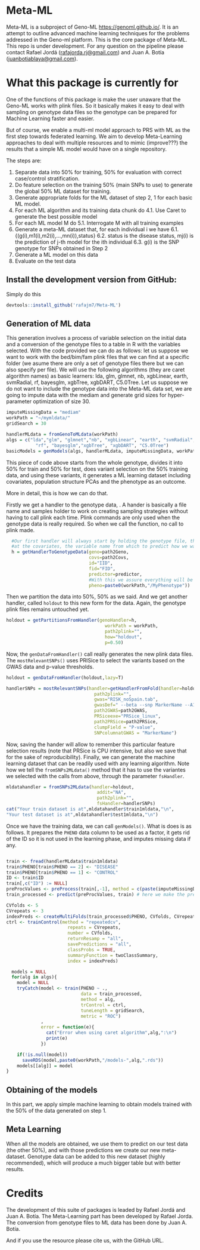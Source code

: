 # Meta-ML

Meta-ML is a subproject of Geno-ML <https://genoml.github.io/>. It is an attempt to outline advanced machine learning techniques for the problems addressed in the Geno-ml platform. This is the core package of Meta-ML. This repo is under development. For any question on the pipeline please contact Rafael Jordá (rafajorda.rj@gmail.com) and Juan A. Botía (juanbotiablaya@gmail.com). 

# What this package is currently for

One of the functions of this package is make the user unaware that the Geno-ML works with plink files. So it basically makes it easy to deal with sampling on genotype data files so the genotype can be prepared for Machine Learning faster and easier. 

But of course, we enable a multi-ml model approach to PRS with ML as the first step towards federated learning.
We aim to develop Meta-Learning approaches to deal with multiple resources and to mimic (improve???) the results that a simple ML model would have on a single repository.

The steps are:

1. Separate data into 50% for training, 50% for evaluation with correct case/control stratification.
2. Do feature selection on the training 50% (main SNPs to use) to generate the global 50% ML dataset for training.
3. Generate appropriate folds for the ML dataset of step 2, 1 for each basic ML model.
4. For each ML algorithm and its training data chunk do
     4.1. Use Caret to generate the best possible model
5. For each ML model M do
     5.1. Interrogate M with all training examples
6. Generate a meta-ML dataset that, for each individual i we have
     6.1. {(g(i),m1(i),m2(i),...,mn(i)),status}
     6.2. status is the disease status, mj(i) is the prediction of j-th model for the ith individual
     6.3. g(i) is the SNP genotype for SNPs obtained in Step 2
7. Generate a ML model on this data
8. Evaluate on the test data


## Install the development version from GitHub:

Simply do this
```r
devtools::install_github('rafajm7/Meta-ML')
```

## Generation of ML data 
This generation involves a process of variable selection on the initial data and a conversion of the genotype files to a table in R with the variables selected. With the code provided we can do as follows: let us suppose we want to work with the bed/bim/fam plink files that we can find at a specific folder (we asume there are only a set of genotype files there but we can also specify per file). We will use the following algorithms (they are caret algorithm names) as basic learners: lda, glm, glmnet, nb, xgbLinear, earth, svmRadial,
rf, bayesglm, xgbTree, xgbDART, C5.0Tree. Let us suppose we do not want to include the genotype data into the Meta-ML data set, we are going to impute data with the mediam and generate grid sizes for hyper-parameter optimization of size 30.

```r
imputeMissingData = "mediam"
workPath = "~/mymldata/"
gridSearch = 30

handlerMLdata = fromGenoToMLdata(workPath)
algs = c("lda","glm", "glmnet","nb", "xgbLinear", "earth", "svmRadial",
           "rf", "bayesglm","xgbTree", "xgbDART", "C5.0Tree")
basicModels = genModels(algs, handlerMLdata, imputeMissingData, workPath, gridSearch)
```

This piece of code above starts from the whole genotype, divides it into 50% for train and 50% for test, does variant selection on the 50% training data, and using these variants, it generates a ML learning dataset including covariates, population structure PCAs and the phenotype as an outcome. 

More in detail, this is how we can do that.

Firstly we get a handler to the genotype data, . A hander is basically a file name and samples holder to work on creating sampling strategies without having to call plink each time. Plink commands are only used when the genotype data is really required. So when we call the function, no call to plink made. 


```r
  #Our first handler will always start by holding the genotype file, the covariates, the id and familial id columns
  #at the covariates, the variable name from which to predict how we want the phenotype file to be started
  h = getHandlerToGenotypeData(geno=path2Geno,
                               covs=path2Covs,
                               id="IID",
                               fid="FID",
                               predictor=predictor,
                               #With this we assure everything will be written under workPath
                               pheno=paste0(workPath,"/MyPhenotype"))
```
Then we partition the data into 50%, 50% as we said. And we get another handler, called `holdout` to this new form for the data. Again, the genotype plink files remains untouched yet. 

```r
holdout = getPartitionsFromHandler(genoHandler=h,
                                     workPath = workPath,
                                     path2plink="",
                                     how="holdout",
                                     p=0.50)
```

Now, the `genDataFromHandler()` call really generates the new plink data files. The `mostRelevantSNPs()` uses PRISice to select the variants based on the GWAS data and p-value thresholds.

```r
holdout = genDataFromHandler(holdout,lazy=T)

handlerSNPs = mostRelevantSNPs(handler=getHandlerFromFold(handler=holdout,type="train",index=1),
                                 path2plink="",
                                 gwas="RISK_noSpain.tab",
                                 gwasDef=" --beta --snp MarkerName --A1 Allele1 --A2 Allele2 --stat Effect --se StdErr --pvalue P-value",
                                 path2GWAS=path2GWAS,
                                 PRSiceexe="PRSice_linux",
                                 path2PRSice=path2PRSice,
                                 clumpField = "P-value",
                                 SNPcolumnatGWAS = "MarkerName")
```

Now, saving the hander will allow to remember this particular feature selection results (note that PRSice is CPU intensive, but also we save that for the sake of reproducibility). Finally, we can generate the machine learning dataset that can be readily used with any learning algorithm. Note how we tell the `fromSNPs2MLdata()` method that it has to use the variantes we selected with the calls from above, through the parameter `fsHandler`.

```r
mldatahandler = fromSNPs2MLdata(handler=holdout,
                                  addit="NA",
                                  path2plink="",
                                  fsHandler=handlerSNPs)
cat("Your train dataset is at",mldatahandler$train1mldata,"\n",
"Your test dataset is at",mldatahandler$test1mldata,"\n")
```

Once we have the training data, we can call `genModels()`. What is does is as follows. It prepares the `PHENO` data column to be used as a factor, it gets rid of the ID so it is not used in the learning phase, and imputes missing data if any.

```r

train <- fread(handlerMLdata$train1mldata)
train$PHENO[train$PHENO == 2] <- "DISEASE"
train$PHENO[train$PHENO == 1] <- "CONTROL"
ID <- train$ID
train[,c("ID") := NULL]
preProcValues <- preProcess(train[,-1], method = c(paste(imputeMissingData,"Impute", sep = ""))) 
train_processed <- predict(preProcValues, train) # here we make the preprocessed values
```

```r
CVfolds <- 5
CVrepeats <- 3
indexPreds <- createMultiFolds(train_processed$PHENO, CVfolds, CVrepeats)
ctrl <- trainControl(method = "repeatedcv",
                       repeats = CVrepeats,
                       number = CVfolds,
                       returnResamp = "all",
                       savePredictions = "all",
                       classProbs = TRUE,
                       summaryFunction = twoClassSummary,
                       index = indexPreds)

  models = NULL
  for(alg in algs){
    model = NULL
    tryCatch(model <- train(PHENO ~ .,
                            data = train_processed,
                            method = alg,
                            trControl = ctrl,
                            tuneLength = gridSearch,
                            metric = "ROC")
             ,
             error = function(e){
               cat("Error when using caret algorithm",alg,":\n")
               print(e)
             })

    if(!is.null(model))
      saveRDS(model,paste0(workPath,"/models-",alg,".rds"))
    models[[alg]] = model
}
```


## Obtaining of the models
In this part, we apply simple machine learning to obtain models trained with the 50% of the data generated on step 1.

## Meta Learning 
When all the models are obtained, we use them to predict on our test data (the other 50%), and with those predictions we create our new meta-dataset. Genotype data can be added to this new dataset (highly recommended), which will produce a much bigger table but with better results. 

# Credits

The development of this suite of packages is leaded by Rafael Jordá and Juan A. Botía. The Meta-Learning part has been developed by Rafael Jorda. The conversion from genotype files to ML data has been done by Juan A. Botía.

And if you use the resource please cite us, with the GitHub URL.
     
